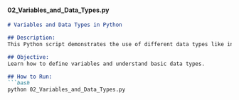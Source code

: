#### **02_Variables_and_Data_Types.py**
```markdown
# Variables and Data Types in Python

## Description:
This Python script demonstrates the use of different data types like integers, strings, and floats. It also shows how to assign values to variables.

## Objective:
Learn how to define variables and understand basic data types.

## How to Run:
```bash
python 02_Variables_and_Data_Types.py
